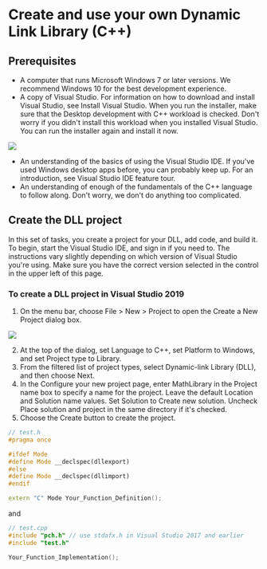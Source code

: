 # Create and use your own Dynamic Link Library (C++)
## Prerequisites
+ A computer that runs Microsoft Windows 7 or later versions. We recommend Windows 10 for the best development experience.
+ A copy of Visual Studio. For information on how to download and install Visual Studio, see Install Visual Studio. When you run the installer, make sure that the Desktop development with C++ workload is checked. Don't worry if you didn't install this workload when you installed Visual Studio. You can run the installer again and install it now.

![](https://docs.microsoft.com/en-us/cpp/build/media/desktop-development-with-cpp.png?view=msvc-160)

+ An understanding of the basics of using the Visual Studio IDE. If you've used Windows desktop apps before, you can probably keep up. For an introduction, see Visual Studio IDE feature tour.
+ An understanding of enough of the fundamentals of the C++ language to follow along. Don't worry, we don't do anything too complicated.
## Create the DLL project
In this set of tasks, you create a project for your DLL, add code, and build it. To begin, start the Visual Studio IDE, and sign in if you need to. The instructions vary slightly depending on which version of Visual Studio you're using. Make sure you have the correct version selected in the control in the upper left of this page.
### To create a DLL project in Visual Studio 2019
1. On the menu bar, choose File > New > Project to open the Create a New Project dialog box.

![](https://docs.microsoft.com/en-us/cpp/build/media/create-new-dll-project-2019.png?view=msvc-160)

2. At the top of the dialog, set Language to C++, set Platform to Windows, and set Project type to Library.
3. From the filtered list of project types, select Dynamic-link Library (DLL), and then choose Next.
4. In the Configure your new project page, enter MathLibrary in the Project name box to specify a name for the project. Leave the default Location and Solution name values. Set Solution to Create new solution. Uncheck Place solution and project in the same directory if it's checked.
5. Choose the Create button to create the project.

```hpp
// test.h
#pragma once

#ifdef Mode
#define Mode __declspec(dllexport)
#else
#define Mode __declspec(dllimport)
#endif

extern "C" Mode Your_Function_Definition();
```
and 
```cpp
// test.cpp
#include "pch.h" // use stdafx.h in Visual Studio 2017 and earlier
#include "test.h" 

Your_Function_Implementation();
```
